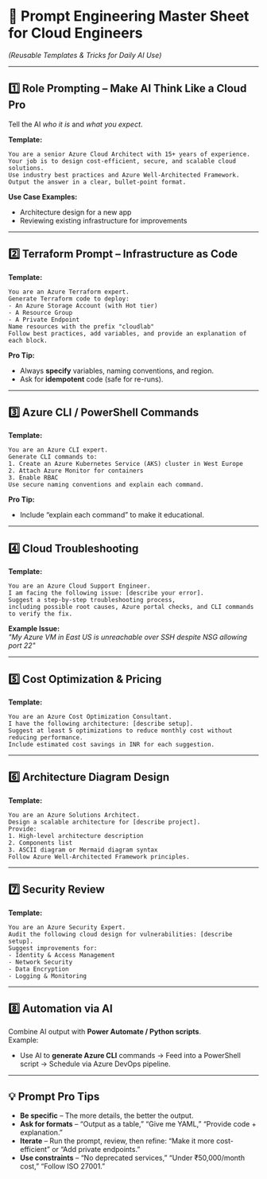 # 📜 Prompt Engineering Master Sheet for Cloud Engineers  
*(Reusable Templates & Tricks for Daily AI Use)*  

---

## 1️⃣ Role Prompting – Make AI Think Like a Cloud Pro
Tell the AI *who it is* and *what you expect*.

**Template:**  
```
You are a senior Azure Cloud Architect with 15+ years of experience. 
Your job is to design cost-efficient, secure, and scalable cloud solutions. 
Use industry best practices and Azure Well-Architected Framework. 
Output the answer in a clear, bullet-point format.
```

**Use Case Examples:**
- Architecture design for a new app
- Reviewing existing infrastructure for improvements

---

## 2️⃣ Terraform Prompt – Infrastructure as Code
**Template:**  
```
You are an Azure Terraform expert. 
Generate Terraform code to deploy:
- An Azure Storage Account (with Hot tier)
- A Resource Group
- A Private Endpoint
Name resources with the prefix "cloudlab"
Follow best practices, add variables, and provide an explanation of each block.
```

**Pro Tip:**  
- Always **specify** variables, naming conventions, and region.
- Ask for **idempotent** code (safe for re-runs).

---

## 3️⃣ Azure CLI / PowerShell Commands
**Template:**  
```
You are an Azure CLI expert. 
Generate CLI commands to:
1. Create an Azure Kubernetes Service (AKS) cluster in West Europe
2. Attach Azure Monitor for containers
3. Enable RBAC
Use secure naming conventions and explain each command.
```

**Pro Tip:**  
- Include “explain each command” to make it educational.

---

## 4️⃣ Cloud Troubleshooting
**Template:**  
```
You are an Azure Cloud Support Engineer.
I am facing the following issue: [describe your error].
Suggest a step-by-step troubleshooting process, 
including possible root causes, Azure portal checks, and CLI commands to verify the fix.
```

**Example Issue:**  
*"My Azure VM in East US is unreachable over SSH despite NSG allowing port 22"*  

---

## 5️⃣ Cost Optimization & Pricing
**Template:**  
```
You are an Azure Cost Optimization Consultant. 
I have the following architecture: [describe setup]. 
Suggest at least 5 optimizations to reduce monthly cost without reducing performance. 
Include estimated cost savings in INR for each suggestion.
```

---

## 6️⃣ Architecture Diagram Design
**Template:**  
```
You are an Azure Solutions Architect. 
Design a scalable architecture for [describe project].
Provide:
1. High-level architecture description
2. Components list
3. ASCII diagram or Mermaid diagram syntax
Follow Azure Well-Architected Framework principles.
```

---

## 7️⃣ Security Review
**Template:**  
```
You are an Azure Security Expert.
Audit the following cloud design for vulnerabilities: [describe setup].
Suggest improvements for:
- Identity & Access Management
- Network Security
- Data Encryption
- Logging & Monitoring
```

---

## 8️⃣ Automation via AI
Combine AI output with **Power Automate / Python scripts**.  
Example:  
- Use AI to **generate Azure CLI** commands → Feed into a PowerShell script → Schedule via Azure DevOps pipeline.

---

## 💡 Prompt Pro Tips
- **Be specific** – The more details, the better the output.
- **Ask for formats** – “Output as a table,” “Give me YAML,” “Provide code + explanation.”
- **Iterate** – Run the prompt, review, then refine: “Make it more cost-efficient” or “Add private endpoints.”
- **Use constraints** – “No deprecated services,” “Under ₹50,000/month cost,” “Follow ISO 27001.”